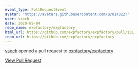 ```yaml
---
event_type: PullRequestEvent
avatar: "https://avatars.githubusercontent.com/u/814322?"
user: vsoch
date: 2020-09-04
repo_name: expfactory/expfactory
html_url: https://github.com/expfactory/expfactory/pull/131
repo_url: https://github.com/expfactory/expfactory
---
```


<a href='https://github.com/vsoch' target='_blank'>vsoch</a> opened a pull request to <a href='https://github.com/expfactory/expfactory' target='_blank'>expfactory/expfactory</a>

<a href='https://github.com/expfactory/expfactory/pull/131' target='_blank'>View Pull Request</a>